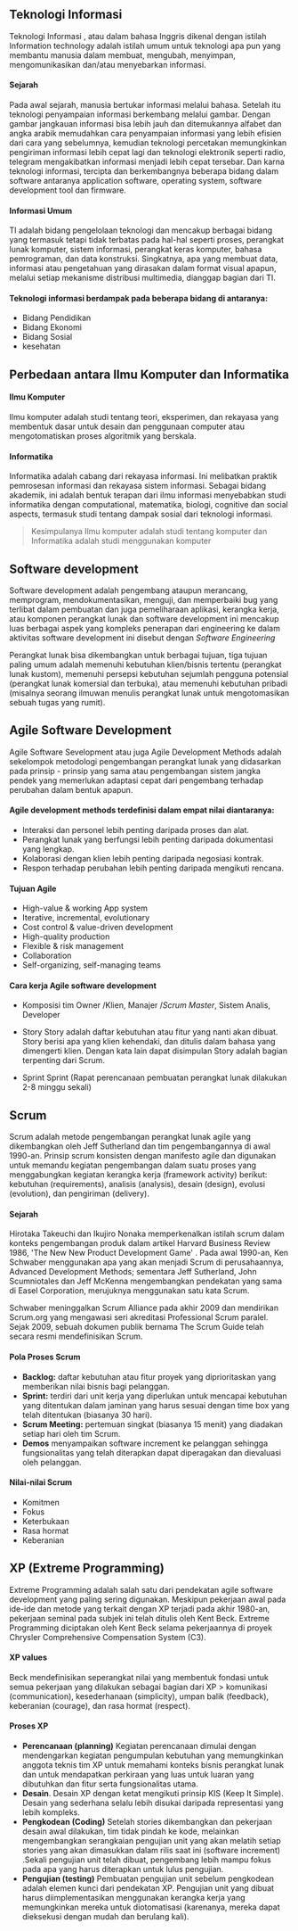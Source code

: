 ## Teknologi Informasi
Teknologi Informasi , atau dalam bahasa Inggris dikenal dengan istilah Information technology adalah istilah umum untuk teknologi apa pun yang membantu manusia dalam membuat, mengubah, menyimpan, mengomunikasikan dan/atau menyebarkan informasi.

#### Sejarah
Pada awal sejarah, manusia bertukar informasi melalui bahasa. Setelah itu teknologi penyampaian informasi berkembang melalui gambar. Dengan gambar jangkauan informasi bisa lebih jauh dan ditemukannya alfabet dan angka arabik memudahkan cara penyampaian informasi yang lebih efisien dari cara yang sebelumnya, kemudian teknologi percetakan memungkinkan pengiriman informasi lebih cepat lagi dan teknologi elektronik seperti radio, telegram mengakibatkan informasi menjadi lebih cepat tersebar. Dan karna teknologi informasi, tercipta dan berkembangnya beberapa bidang dalam software antaranya application software, operating system, software development tool dan firmware.

#### Informasi Umum
TI adalah bidang pengelolaan teknologi dan mencakup berbagai bidang yang termasuk tetapi tidak terbatas pada hal-hal seperti proses, perangkat lunak komputer, sistem informasi, perangkat keras komputer, bahasa pemrograman, dan data konstruksi. Singkatnya, apa yang membuat data, informasi atau pengetahuan yang dirasakan dalam format visual apapun, melalui setiap mekanisme distribusi multimedia, dianggap bagian dari TI.

#### Teknologi informasi berdampak pada beberapa bidang di antaranya:
- Bidang Pendidikan
- Bidang Ekonomi
- Bidang Sosial
- kesehatan


## Perbedaan antara Ilmu Komputer dan Informatika
#### Ilmu Komputer
Ilmu komputer adalah studi tentang teori, eksperimen, dan rekayasa yang membentuk dasar untuk desain dan penggunaan computer atau mengotomatiskan proses algoritmik yang berskala.

#### Informatika
Informatika adalah cabang dari rekayasa informasi. Ini melibatkan praktik pemrosesan informasi dan rekayasa sistem informasi. Sebagai bidang akademik, ini adalah bentuk terapan dari ilmu informasi menyebabkan studi informatika dengan computational, matematika, biologi, cognitive dan social aspects, termasuk studi tentang dampak sosial dari teknologi informasi.

> Kesimpulanya Ilmu komputer adalah studi tentang komputer dan Informatika adalah studi menggunakan komputer


##  Software development
Software development adalah pengembang ataupun merancang, memprogram, mendokumentasikan, menguji, dan memperbaiki bug yang terlibat dalam pembuatan dan juga pemeliharaan aplikasi, kerangka kerja, atau komponen perangkat lunak dan software development ini mencakup luas berbagai aspek yang kompleks penerapan dari engineering ke dalam aktivitas software development ini disebut dengan *Software Engineering*

Perangkat lunak bisa dikembangkan untuk berbagai tujuan, tiga tujuan paling umum adalah memenuhi kebutuhan klien/bisnis tertentu (perangkat lunak kustom), memenuhi persepsi kebutuhan sejumlah pengguna potensial (perangkat lunak komersial dan terbuka), atau memenuhi kebutuhan pribadi (misalnya seorang ilmuwan menulis perangkat lunak untuk mengotomasikan sebuah tugas yang rumit).


## Agile Software Development
Agile Software Sevelopment atau juga Agile Development Methods adalah sekelompok metodologi pengembangan perangkat lunak yang didasarkan pada prinsip - prinsip yang sama atau pengembangan sistem jangka pendek yang memerlukan adaptasi cepat dari pengembang terhadap perubahan dalam bentuk apapun.

#### Agile development methods terdefinisi dalam empat nilai diantaranya:
- Interaksi dan personel lebih penting daripada proses dan alat.
- Perangkat lunak yang berfungsi lebih penting daripada dokumentasi yang lengkap.
- Kolaborasi dengan klien lebih penting daripada negosiasi kontrak.
- Respon terhadap perubahan lebih penting daripada mengikuti rencana.

#### Tujuan Agile
- High-value & working App system
- Iterative, incremental, evolutionary
- Cost control & value-driven development
- High-quality production
- Flexible & risk management
- Collaboration
- Self-organizing, self-managing teams

#### Cara kerja Agile software development
- Komposisi tim
    Owner /Klien, Manajer /*Scrum Master*, Sistem Analis, Developer
- Story
    Story adalah daftar kebutuhan atau fitur yang nanti akan dibuat. Story berisi apa yang klien kehendaki, dan ditulis dalam bahasa yang dimengerti klien. Dengan kata lain dapat disimpulan Story adalah bagian terpenting dari Scrum.

- Sprint
	Sprint (Rapat perencanaan pembuatan perangkat lunak dilakukan 2-8 minggu sekali)


## Scrum
Scrum adalah metode pengembangan perangkat lunak agile yang dikembangkan oleh Jeff Sutherland dan tim pengembangannya di awal 1990-an. Prinsip scrum konsisten dengan manifesto agile dan digunakan untuk memandu kegiatan pengembangan dalam suatu proses yang menggabungkan kegiatan kerangka kerja (framework activity) berikut: kebutuhan (requirements), analisis (analysis), desain (design), evolusi (evolution), dan pengiriman (delivery).

#### Sejarah
Hirotaka Takeuchi dan Ikujiro Nonaka memperkenalkan istilah scrum dalam konteks pengembangan produk dalam artikel Harvard Business Review 1986, 'The New New Product Development Game' . Pada awal 1990-an, Ken Schwaber menggunakan apa yang akan menjadi Scrum di perusahaannya, Advanced Development Methods; sementara Jeff Sutherland, John Scumniotales dan Jeff McKenna mengembangkan pendekatan yang sama di Easel Corporation, merujuknya menggunakan satu kata Scrum.

Schwaber meninggalkan Scrum Alliance pada akhir 2009 dan mendirikan Scrum.org yang mengawasi seri akreditasi Professional Scrum paralel. Sejak 2009, sebuah dokumen publik bernama The Scrum Guide telah secara resmi mendefinisikan Scrum.

#### Pola Proses Scrum
- **Backlog:** daftar kebutuhan atau fitur proyek yang diprioritaskan yang memberikan nilai bisnis bagi pelanggan.
- **Sprint:** terdiri dari unit kerja yang diperlukan untuk mencapai kebutuhan yang ditentukan dalam jaminan yang harus sesuai dengan time box yang telah ditentukan (biasanya 30 hari).
- **Scrum Meeting:** pertemuan singkat (biasanya 15 menit) yang diadakan setiap hari oleh tim Scrum.
- **Demos** menyampaikan software increment ke pelanggan sehingga fungsionalitas yang telah diterapkan dapat diperagakan dan dievaluasi oleh pelanggan.

#### Nilai-nilai Scrum
- Komitmen
- Fokus
- Keterbukaan
- Rasa hormat
- Keberanian


## XP (Extreme Programming)
Extreme Programming adalah salah satu dari pendekatan agile software development yang paling sering digunakan. Meskipun pekerjaan awal pada ide-ide dan metode yang terkait dengan XP terjadi pada akhir 1980-an, pekerjaan seminal pada subjek ini telah ditulis oleh Kent Beck. Extreme Programming diciptakan oleh Kent Beck selama pekerjaannya di proyek Chrysler Comprehensive Compensation System (C3).

#### XP values
Beck  mendefinisikan seperangkat nilai yang membentuk fondasi untuk semua pekerjaan yang dilakukan sebagai bagian dari XP > komunikasi (communication), kesederhanaan (simplicity), umpan balik (feedback), keberanian (courage), dan rasa hormat (respect).

#### Proses XP
- **Perencanaan (planning)** Kegiatan perencanaan dimulai dengan mendengarkan kegiatan pengumpulan kebutuhan yang memungkinkan anggota teknis tim XP untuk memahami konteks bisnis perangkat lunak dan untuk mendapatkan perkiraan yang luas untuk luaran yang dibutuhkan dan fitur serta fungsionalitas utama.
- **Desain**. Desain XP dengan ketat mengikuti prinsip KIS (Keep It Simple). Desain yang sederhana selalu lebih disukai daripada representasi yang lebih kompleks.
- **Pengkodean (Coding)** Setelah stories dikembangkan dan pekerjaan desain awal dilakukan, tim tidak pindah ke kode, melainkan mengembangkan serangkaian pengujian unit yang akan melatih setiap stories yang akan dimasukkan dalam rilis saat ini (software increment) .Sekali pengujian unit telah dibuat, pengembang lebih mampu fokus pada apa yang harus diterapkan untuk lulus pengujian.
- **Pengujian (testing)** Pembuatan pengujian unit sebelum pengkodean adalah elemen kunci dari pendekatan XP. Pengujian unit yang dibuat harus diimplementasikan menggunakan kerangka kerja yang memungkinkan mereka untuk diotomatisasi (karenanya, mereka dapat dieksekusi dengan mudah dan berulang kali).
